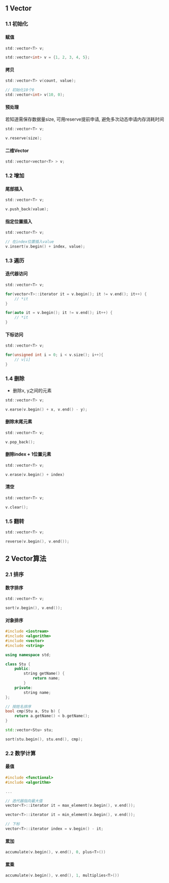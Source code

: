 <!--
 * @Description: 
 * @Version: 1.0
 * @Author: DaLao
 * @Email: dalao_li@163.com
 * @Date: 2021-11-15 20:40:55
 * @LastEditors: DaLao
 * @LastEditTime: 2022-05-09 22:04:51
-->

## 1 Vector


### 1.1 初始化


#### 赋值

```c
std::vector<T> v;

std::vector<int> v = {1, 2, 3, 4, 5};
```


#### 拷贝

```c
std::vector<T> v(count, value);

// 初始化10个0
std::vector<int> v(10, 0);
```


#### 预处理

若知道需保存数据量size, 可用reserve提前申请, 避免多次动态申请内存消耗时间

```c
std::vector<T> v;

v.reserve(size);
```


#### 二维Vector

```c
std::vector<vector<T> > v;
```



### 1.2 增加


#### 尾部插入

```c
std::vector<T> v;

v.push_back(value);
```


#### 指定位置插入

```c
std::vector<T> v;

// 在index位置插入value
v.insert(v.begin() + index, value);
```



### 1.3 遍历



#### 迭代器访问

```c
std::vector<T> v;

for(vector<T>::iterator it = v.begin(); it != v.end(); it++) {
    // *it
}

for(auto it = v.begin(); it != v.end(); it++) {
    // *it
}
```



#### 下标访问

```c
std::vector<T> v;

for(unsigned int i = 0; i < v.size(); i++){
    // v[i]
}
```



### 1.4 删除

- 删除x, y之间的元素

```c
std::vector<T> v;

v.earse(v.begin() + x, v.end() - y);
```


#### 删除末尾元素

```c
std::vector<T> v;

v.pop_back();
```


#### 删除index + 1位置元素

```c
std::vector<T> v;

v.erase(v.begin() + index)
```


#### 清空

```c
std::vector<T> v;

v.clear();
```


### 1.5 翻转

```c
std::vector<T> v;

reverse(v.begin(), v.end());
```



## 2 Vector算法


### 2.1 排序


#### 数字排序

```c
std::vector<T> v;

sort(v.begin(), v.end());
```


#### 对象排序

```c++
#include <iostream>
#include <algorithm>
#include <vector>
#include <string>

using namespace std;

class Stu {
    public:
        string getName() {
            return name;
        }
    private:
        string name;
};

// 按姓名排序
bool cmp(Stu a, Stu b) {
    return a.getName() < b.getName();
}

std::vector<Stu> stu;

sort(stu.begin(), stu.end(), cmp);
```



### 2.2 数学计算


#### 最值

```c++
#include <functional>
#include <algorithm>

...

// 迭代器指向最大值
vector<T>::iterator it = max_element(v.begin(), v.end());

vector<T>::iterator it = min_element(v.begin(), v.end());

// 下标
vector<T>::iterator index = v.begin() - it;
```


#### 累加

```c++
accumulate(v.begin(), v.end(), 0, plus<T>())
```


#### 累乘

```c++
accumulate(v.begin(), v.end(), 1, multiplies<T>())
```